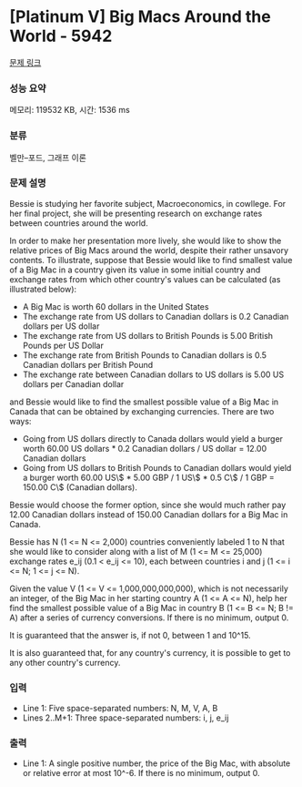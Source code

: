 # [Platinum V] Big Macs Around the World - 5942 

[문제 링크](https://www.acmicpc.net/problem/5942) 

### 성능 요약

메모리: 119532 KB, 시간: 1536 ms

### 분류

벨만–포드, 그래프 이론

### 문제 설명

<p>Bessie is studying her favorite subject, Macroeconomics, in cowllege. For her final project, she will be presenting research on exchange rates between countries around the world.</p>

<p>In order to make her presentation more lively, she would like to show the relative prices of Big Macs around the world, despite their rather unsavory contents. To illustrate, suppose that Bessie would like to find smallest value of a Big Mac in a country given its value in some initial country and exchange rates from which other country's values can be calculated (as illustrated below):</p>

<ul>
	<li>A Big Mac is worth 60 dollars in the United States</li>
	<li>The exchange rate from US dollars to Canadian dollars is 0.2 Canadian dollars per US dollar</li>
	<li>The exchange rate from US dollars to British Pounds is 5.00 British Pounds per US Dollar</li>
	<li>The exchange rate from British Pounds to Canadian dollars is 0.5 Canadian dollars per British Pound</li>
	<li>The exchange rate between Canadian dollars to US dollars is 5.00 US dollars per Canadian dollar</li>
</ul>

<p>and Bessie would like to find the smallest possible value of a Big Mac in Canada that can be obtained by exchanging currencies. There are two ways:</p>

<ul>
	<li>Going from US dollars directly to Canada dollars would yield a burger worth 60.00 US dollars * 0.2 Canadian dollars / US dollar = 12.00 Canadian dollars</li>
	<li>Going from US dollars to British Pounds to Canadian dollars would yield a burger worth 60.00 US\$ * 5.00 GBP / 1 US\$ * 0.5 C\$ / 1 GBP = 150.00 C\$ (Canadian dollars).</li>
</ul>

<p>Bessie would choose the former option, since she would much rather pay 12.00 Canadian dollars instead of 150.00 Canadian dollars for a Big Mac in Canada.</p>

<p>Bessie has N (1 <= N <= 2,000) countries conveniently labeled 1 to N that she would like to consider along with a list of M (1 <= M <= 25,000) exchange rates e_ij (0.1 < e_ij <= 10), each between countries i and j (1 <= i <= N; 1 <= j <= N).</p>

<p>Given the value V (1 <= V <= 1,000,000,000,000), which is not necessarily an integer, of the Big Mac in her starting country A (1 <= A <= N), help her find the smallest possible value of a Big Mac in country B (1 <= B <= N; B != A) after a series of currency conversions. If there is no minimum, output 0.</p>

<p>It is guaranteed that the answer is, if not 0, between 1 and 10^15.</p>

<p>It is also guaranteed that, for any country's currency, it is possible to get to any other country's currency.</p>

### 입력 

 <ul>
	<li>Line 1: Five space-separated numbers: N, M, V, A, B</li>
	<li>Lines 2..M+1: Three space-separated numbers: i, j, e_ij</li>
</ul>

<p> </p>

### 출력 

 <ul>
	<li>Line 1: A single positive number, the price of the Big Mac, with absolute or relative error at most 10^-6. If there is no minimum, output 0.</li>
</ul>

<p> </p>

